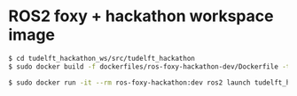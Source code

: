 # ROS2 foxy + hackathon workspace image

```Bash
$ cd tudelft_hackathon_ws/src/tudelft_hackathon
$ sudo docker build -f dockerfiles/ros-foxy-hackathon-dev/Dockerfile -t ros-foxy-hackathon:dev .
```

```Bash
$ sudo docker run -it --rm ros-foxy-hackathon:dev ros2 launch tudelft_hackathon bluerov_bringup_no_ign.launch.py
```
